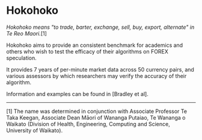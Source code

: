 # Hokohoko

_Hokohoko means "to trade, barter, exchange, sell, buy, export, alternate" in
Te Reo Maori._[1]

Hokohoko aims to provide an consistent benchmark for academics and others who
wish to test the efficacy of their algorithms on FOREX speculation.

It provides 7 years of per-minute market data across 50 currency pairs, and
various assessors by which researchers may verify the accuracy of their algorithm.

Information and examples can be found in [Bradley et al].

<hr>
[1] The name was determined in conjunction with Associate Professor
Te Taka Keegan, Associate Dean Māori of Wananga Putaiao, Te Wananga o Waikato
(Division of Health, Engineering, Computing and Science, University of Waikato).
